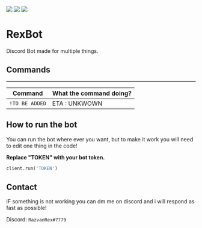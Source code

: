 [![](https://img.shields.io/github/languages/top/RazvanRex/RexBot?color=%23ffa500&style=for-the-badge)](https://github/languages/top/RazvanRex/RexBot) 
[![](https://img.shields.io/github/languages/code-size/RazvanRex/RexBot?style=for-the-badge)](https://github.com/RazvanRex/RexBot) 
[![](https://img.shields.io/tokei/lines/github/RazvanRex/RexBot?style=for-the-badge)](https://github.com/RazvanRex/RexBot)

# RexBot

Discord Bot made for multiple things.

## Commands

_____________________________________
| Command | What the command doing? |
| ------- | ----------------------- |
| `!TO BE ADDED` | ETA : UNKWOWN |





## How to run the bot

You can run the bot where ever you want, but to make it work you will need to edit one thing in the code!

**Replace "TOKEN" with your bot token.**

```python
client.run('TOKEN')
```

## Contact

IF something is not working you can dm me on discord and i will respond as fast as possible!

Discord: `RazvanRex#7779`

